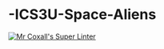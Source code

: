 # -ICS3U-Space-Aliens
[![Mr Coxall's Super Linter](https://github.com/ICS3UC-Programming-ChanellaK/-ICS3U-Space-Aliens/workflows/Mr%20Coxall's%20Super%20Linter/badge.svg)](https://github.com/ICS3UC-Programming-ChanellaK/-ICS3U-Space-Aliens/actions/)
